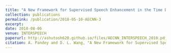```yaml
---
title: "A New Framework for Supervised Speech Enhancement in the Time Domain"
collection: publications
permalink: /publication/2018-05-10-AECNN-3
excerpt: 
date: 2018-08-06
venue: INTERSPEECH
paperurl: http://ashutosh620.github.io/files/AECNN_INTERSPEECH_2018.pdf
citation: A. Pandey and D. L. Wang, "A New Framework for Supervised Speech Enhancement in the Time Domain", in <i>proceedings of INTERSPEECH</i>, 2018, pp. 1136-1140.
---
```

